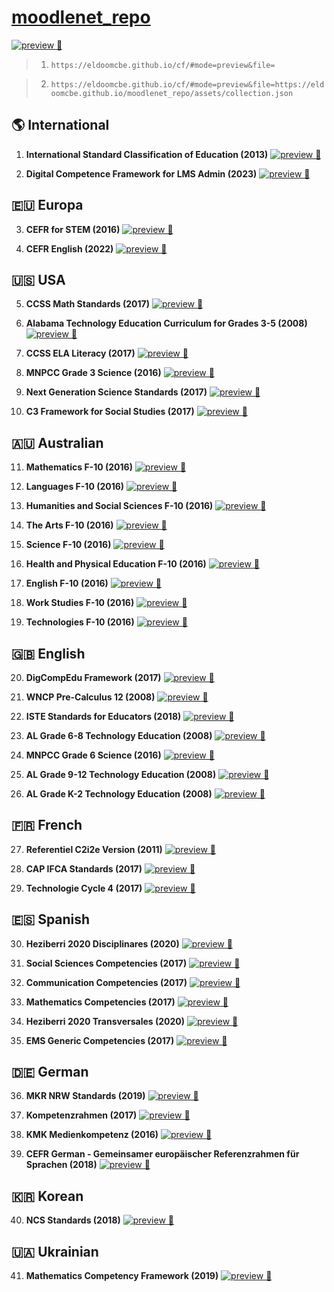 # [moodlenet_repo](https://github.com/eldoomCBE/moodlenet_repo)

[![preview 👀](https://img.shields.io/badge/preview%20%F0%9F%91%80-moodlenet_repo/collection.json-f98419?labelColor=212529&style=flat&logo=data:image/png;base64,iVBORw0KGgoAAAANSUhEUgAAAA4AAAAOCAMAAAAolt3jAAAAP1BMVEX///////////////////////////////////////////////////////////////////////////////////81m6ZbAAAAFHRSTlMAIC5AUGBmcHSAkJ6gprC4wNDg8AVXeIsAAABXSURBVAjXVcpBDgIhAMXQKo6KIvPV3v+sLpBMWL60wKmcS9nqPRWA2DQ2+0FtHvW159muADSbUQ0AXb9v/fwZVc3KOW+TFwC4DT2GKIN1ZV+ZySRJKvADZqoINlJcJCsAAAAASUVORK5CYII=&link=https://eldoomcbe.github.io/cf/#mode=preview&file=https://eldoomcbe.github.io/moodlenet_repo/assets/collection.json)](https://eldoomcbe.github.io/cf/#mode=preview&file=https://eldoomcbe.github.io/moodlenet_repo/assets/collection.json)
> 1. `https://eldoomcbe.github.io/cf/#mode=preview&file=`

> 2. `https://eldoomcbe.github.io/cf/#mode=preview&file=https://eldoomcbe.github.io/moodlenet_repo/assets/collection.json`


## 🌎 International

1. **International Standard Classification of Education (2013)**
   [![preview 👀](https://img.shields.io/badge/preview%20%F0%9F%91%80-International%20Standard%20Classification%20of%20Education%20(2013)-f98419?labelColor=212529&style=flat&logo=data:image/png;base64,iVBORw0KGgoAAAANSUhEUgAAAA4AAAAOCAMAAAAolt3jAAAAP1BMVEX////5hBn5hBn5hBn5hBn5hBn5hBn5hBn5hBn5hBn5hBn5hBn5hBn5hBn5hBn5hBn5hBn5hBn5hBn5hBn5hBn2WLBUAAAAFHRSTlMAIC5AUGBmcHSAkJ6gprC4wNDg8AVXeIsAAABRSURBVAjXhY7BEkBADENLLUqth/7/tzqsNVzIKW+SyUTkXwmyA42oqg5xSYVq3d3bG493urG8yrEG6YFEWEX2mN1HMbJNZTqCcqMD6C3b99sTVTsINk7jf7oAAAAASUVORK5CYII=&link=https://eldoomcbe.github.io/cf/#mode=preview&file=https://eldoomcbe.github.io/moodlenet_repo/assets/122_International_Standard_Classification_of_Education_Fields_of_Education_and_Training_2013_ISCED_F_2013_20180723_0159_comma_separated.csv)](https://eldoomcbe.github.io/cf/#mode=preview&file=https://eldoomcbe.github.io/moodlenet_repo/assets/122_International_Standard_Classification_of_Education_Fields_of_Education_and_Training_2013_ISCED_F_2013_20180723_0159_comma_separated.csv)

2. **Digital Competence Framework for LMS Admin (2023)**
   [![preview 👀](https://img.shields.io/badge/preview%20%F0%9F%91%80-Digital%20Competence%20Framework%20for%20LMS%20Admin%20(2023)-f98419?labelColor=212529&style=flat&logo=data:image/png;base64,iVBORw0KGgoAAAANSUhEUgAAAA4AAAAOCAMAAAAolt3jAAAAP1BMVEX////5hBn5hBn5hBn5hBn5hBn5hBn5hBn5hBn5hBn5hBn5hBn5hBn5hBn5hBn5hBn5hBn5hBn5hBn5hBn5hBn2WLBUAAAAFHRSTlMAIC5AUGBmcHSAkJ6gprC4wNDg8AVXeIsAAABRSURBVAjXhY7BEkBADENLLUqth/7/tzqsNVzIKW+SyUTkXwmyA42oqg5xSYVq3d3bG493urG8yrEG6YFEWEX2mN1HMbJNZTqCcqMD6C3b99sTVTsINk7jf7oAAAAASUVORK5CYII=&link=https://eldoomcbe.github.io/cf/#mode=preview&file=https://eldoomcbe.github.io/moodlenet_repo/assets/774_DigCompLMSAdmin_1979_20230214_0934_comma_separated.csv)](https://eldoomcbe.github.io/cf/#mode=preview&file=https://eldoomcbe.github.io/moodlenet_repo/assets/774_DigCompLMSAdmin_1979_20230214_0934_comma_separated.csv)

## 🇪🇺 Europa

3. **CEFR for STEM (2016)**
   [![preview 👀](https://img.shields.io/badge/preview%20%F0%9F%91%80-CEFR%20for%20STEM%20(2016)-f98419?labelColor=212529&style=flat&logo=data:image/png;base64,iVBORw0KGgoAAAANSUhEUgAAAA4AAAAOCAMAAAAolt3jAAAAP1BMVEX////5hBn5hBn5hBn5hBn5hBn5hBn5hBn5hBn5hBn5hBn5hBn5hBn5hBn5hBn5hBn5hBn5hBn5hBn5hBn5hBn2WLBUAAAAFHRSTlMAIC5AUGBmcHSAkJ6gprC4wNDg8AVXeIsAAABRSURBVAjXhY7BEkBADENLLUqth/7/tzqsNVzIKW+SyUTkXwmyA42oqg5xSYVq3d3bG493urG8yrEG6YFEWEX2mN1HMbJNZTqCcqMD6C3b99sTVTsINk7jf7oAAAAASUVORK5CYII=&link=https://eldoomcbe.github.io/cf/#mode=preview&file=https://eldoomcbe.github.io/moodlenet_repo/assets/206_CEFR_for_STEM_2016_20211102_1352_comma_separated.csv)](https://eldoomcbe.github.io/cf/#mode=preview&file=https://eldoomcbe.github.io/moodlenet_repo/assets/206_CEFR_for_STEM_2016_20211102_1352_comma_separated.csv)

4. **CEFR English (2022)**
   [![preview 👀](https://img.shields.io/badge/preview%20%F0%9F%91%80-CEFR%20English%20(2022)-f98419?labelColor=212529&style=flat&logo=data:image/png;base64,iVBORw0KGgoAAAANSUhEUgAAAA4AAAAOCAMAAAAolt3jAAAAP1BMVEX////5hBn5hBn5hBn5hBn5hBn5hBn5hBn5hBn5hBn5hBn5hBn5hBn5hBn5hBn5hBn5hBn5hBn5hBn5hBn5hBn2WLBUAAAAFHRSTlMAIC5AUGBmcHSAkJ6gprC4wNDg8AVXeIsAAABRSURBVAjXhY7BEkBADENLLUqth/7/tzqsNVzIKW+SyUTkXwmyA42oqg5xSYVq3d3bG493urG8yrEG6YFEWEX2mN1HMbJNZTqCcqMD6C3b99sTVTsINk7jf7oAAAAASUVORK5CYII=&link=https://eldoomcbe.github.io/cf/#mode=preview&file=https://eldoomcbe.github.io/moodlenet_repo/assets/619_CEFR_English_version_.csv)](https://eldoomcbe.github.io/cf/#mode=preview&file=https://eldoomcbe.github.io/moodlenet_repo/assets/619_CEFR_English_version_.csv)

## 🇺🇸 USA

5. **CCSS Math Standards (2017)**
   [![preview 👀](https://img.shields.io/badge/preview%20%F0%9F%91%80-CCSS%20Math%20Standards%20(2017)-f98419?labelColor=212529&style=flat&logo=data:image/png;base64,iVBORw0KGgoAAAANSUhEUgAAAA4AAAAOCAMAAAAolt3jAAAAP1BMVEX////5hBn5hBn5hBn5hBn5hBn5hBn5hBn5hBn5hBn5hBn5hBn5hBn5hBn5hBn5hBn5hBn5hBn5hBn5hBn5hBn2WLBUAAAAFHRSTlMAIC5AUGBmcHSAkJ6gprC4wNDg8AVXeIsAAABRSURBVAjXhY7BEkBADENLLUqth/7/tzqsNVzIKW+SyUTkXwmyA42oqg5xSYVq3d3bG493urG8yrEG6YFEWEX2mN1HMbJNZTqCcqMD6C3b99sTVTsINk7jf7oAAAAASUVORK5CYII=&link=https://eldoomcbe.github.io/cf/#mode=preview&file=https://eldoomcbe.github.io/moodlenet_repo/assets/041_CCSS.Math_httpcorestandards.orgMath_20170106_0445_comma_separated.csv)](https://eldoomcbe.github.io/cf/#mode=preview&file=https://eldoomcbe.github.io/moodlenet_repo/assets/041_CCSS.Math_httpcorestandards.orgMath_20170106_0445_comma_separated.csv)

6. **Alabama Technology Education Curriculum for Grades 3-5 (2008)**
   [![preview 👀](https://img.shields.io/badge/preview%20%F0%9F%91%80-Alabama%20Technology%20Education%20Curriculum%20for%20Grades%203--5%20(2008)-f98419?labelColor=212529&style=flat&logo=data:image/png;base64,iVBORw0KGgoAAAANSUhEUgAAAA4AAAAOCAMAAAAolt3jAAAAP1BMVEX////5hBn5hBn5hBn5hBn5hBn5hBn5hBn5hBn5hBn5hBn5hBn5hBn5hBn5hBn5hBn5hBn5hBn5hBn5hBn5hBn2WLBUAAAAFHRSTlMAIC5AUGBmcHSAkJ6gprC4wNDg8AVXeIsAAABRSURBVAjXhY7BEkBADENLLUqth/7/tzqsNVzIKW+SyUTkXwmyA42oqg5xSYVq3d3bG493urG8yrEG6YFEWEX2mN1HMbJNZTqCcqMD6C3b99sTVTsINk7jf7oAAAAASUVORK5CYII=&link=https://eldoomcbe.github.io/cf/#mode=preview&file=https://eldoomcbe.github.io/moodlenet_repo/assets/246_AL_Grade_3_5_Technology_Education_2008_3_5_20170109_1927_comma_separated.csv)](https://eldoomcbe.github.io/cf/#mode=preview&file=https://eldoomcbe.github.io/moodlenet_repo/assets/246_AL_Grade_3_5_Technology_Education_2008_3_5_20170109_1927_comma_separated.csv)

7. **CCSS ELA Literacy (2017)**
   [![preview 👀](https://img.shields.io/badge/preview%20%F0%9F%91%80-CCSS%20ELA%20Literacy%20(2017)-f98419?labelColor=212529&style=flat&logo=data:image/png;base64,iVBORw0KGgoAAAANSUhEUgAAAA4AAAAOCAMAAAAolt3jAAAAP1BMVEX////5hBn5hBn5hBn5hBn5hBn5hBn5hBn5hBn5hBn5hBn5hBn5hBn5hBn5hBn5hBn5hBn5hBn5hBn5hBn5hBn2WLBUAAAAFHRSTlMAIC5AUGBmcHSAkJ6gprC4wNDg8AVXeIsAAABRSURBVAjXhY7BEkBADENLLUqth/7/tzqsNVzIKW+SyUTkXwmyA42oqg5xSYVq3d3bG493urG8yrEG6YFEWEX2mN1HMbJNZTqCcqMD6C3b99sTVTsINk7jf7oAAAAASUVORK5CYII=&link=https://eldoomcbe.github.io/cf/#mode=preview&file=https://eldoomcbe.github.io/moodlenet_repo/assets/603_CCSS.ELA_Literacy_httpcorestandards.orgELA_Literacy_20170106_0445_comma_separated.csv)](https://eldoomcbe.github.io/cf/#mode=preview&file=https://eldoomcbe.github.io/moodlenet_repo/assets/603_CCSS.ELA_Literacy_httpcorestandards.orgELA_Literacy_20170106_0445_comma_separated.csv)

8. **MNPCC Grade 3 Science (2016)**
   [![preview 👀](https://img.shields.io/badge/preview%20%F0%9F%91%80-MNPCC%20Grade%203%20Science%20(2016)-f98419?labelColor=212529&style=flat&logo=data:image/png;base64,iVBORw0KGgoAAAANSUhEUgAAAA4AAAAOCAMAAAAolt3jAAAAP1BMVEX////5hBn5hBn5hBn5hBn5hBn5hBn5hBn5hBn5hBn5hBn5hBn5hBn5hBn5hBn5hBn5hBn5hBn5hBn5hBn5hBn2WLBUAAAAFHRSTlMAIC5AUGBmcHSAkJ6gprC4wNDg8AVXeIsAAABRSURBVAjXhY7BEkBADENLLUqth/7/tzqsNVzIKW+SyUTkXwmyA42oqg5xSYVq3d3bG493urG8yrEG6YFEWEX2mN1HMbJNZTqCcqMD6C3b99sTVTsINk7jf7oAAAAASUVORK5CYII=&link=https://eldoomcbe.github.io/cf/#mode=preview&file=https://eldoomcbe.github.io/moodlenet_repo/assets/907_MNPCC_Grade_3_Science_MN_2016_3v2_20170109_2115_comma_separated.csv)](https://eldoomcbe.github.io/cf/#mode=preview&file=https://eldoomcbe.github.io/moodlenet_repo/assets/907_MNPCC_Grade_3_Science_MN_2016_3v2_20170109_2115_comma_separated.csv)

9. **Next Generation Science Standards (2017)**
   [![preview 👀](https://img.shields.io/badge/preview%20%F0%9F%91%80-Next%20Generation%20Science%20Standards%20(2017)-f98419?labelColor=212529&style=flat&logo=data:image/png;base64,iVBORw0KGgoAAAANSUhEUgAAAA4AAAAOCAMAAAAolt3jAAAAP1BMVEX////5hBn5hBn5hBn5hBn5hBn5hBn5hBn5hBn5hBn5hBn5hBn5hBn5hBn5hBn5hBn5hBn5hBn5hBn5hBn5hBn2WLBUAAAAFHRSTlMAIC5AUGBmcHSAkJ6gprC4wNDg8AVXeIsAAABRSURBVAjXhY7BEkBADENLLUqth/7/tzqsNVzIKW+SyUTkXwmyA42oqg5xSYVq3d3bG493urG8yrEG6YFEWEX2mN1HMbJNZTqCcqMD6C3b99sTVTsINk7jf7oAAAAASUVORK5CYII=&link=https://eldoomcbe.github.io/cf/#mode=preview&file=https://eldoomcbe.github.io/moodlenet_repo/assets/248_Next_Generation_Science_Standards_D2454348_20170214_1817_comma_separated.csv)](https://eldoomcbe.github.io/cf/#mode=preview&file=https://eldoomcbe.github.io/moodlenet_repo/assets/248_Next_Generation_Science_Standards_D2454348_20170214_1817_comma_separated.csv)

10. **C3 Framework for Social Studies (2017)**
    [![preview 👀](https://img.shields.io/badge/preview%20%F0%9F%91%80-C3%20Framework%20for%20Social%20Studies%20(2017)-f98419?labelColor=212529&style=flat&logo=data:image/png;base64,iVBORw0KGgoAAAANSUhEUgAAAA4AAAAOCAMAAAAolt3jAAAAP1BMVEX////5hBn5hBn5hBn5hBn5hBn5hBn5hBn5hBn5hBn5hBn5hBn5hBn5hBn5hBn5hBn5hBn5hBn5hBn5hBn5hBn2WLBUAAAAFHRSTlMAIC5AUGBmcHSAkJ6gprC4wNDg8AVXeIsAAABRSURBVAjXhY7BEkBADENLLUqth/7/tzqsNVzIKW+SyUTkXwmyA42oqg5xSYVq3d3bG493urG8yrEG6YFEWEX2mN1HMbJNZTqCcqMD6C3b99sTVTsINk7jf7oAAAAASUVORK5CYII=&link=https://eldoomcbe.github.io/cf/#mode=preview&file=https://eldoomcbe.github.io/moodlenet_repo/assets/950_College_Career_and_Civic_Life_C3_Framework_for_Social_Studies_State_Standards_D2607350_20170215_1453_comma_separated.csv)](https://eldoomcbe.github.io/cf/#mode=preview&file=https://eldoomcbe.github.io/moodlenet_repo/assets/950_College_Career_and_Civic_Life_C3_Framework_for_Social_Studies_State_Standards_D2607350_20170215_1453_comma_separated.csv)

## 🇦🇺 Australian

11. **Mathematics F-10 (2016)**
    [![preview 👀](https://img.shields.io/badge/preview%20%F0%9F%91%80-Mathematics%20F--10%20(2016)-f98419?labelColor=212529&style=flat&logo=data:image/png;base64,iVBORw0KGgoAAAANSUhEUgAAAA4AAAAOCAMAAAAolt3jAAAAP1BMVEX////5hBn5hBn5hBn5hBn5hBn5hBn5hBn5hBn5hBn5hBn5hBn5hBn5hBn5hBn5hBn5hBn5hBn5hBn5hBn5hBn2WLBUAAAAFHRSTlMAIC5AUGBmcHSAkJ6gprC4wNDg8AVXeIsAAABRSURBVAjXhY7BEkBADENLLUqth/7/tzqsNVzIKW+SyUTkXwmyA42oqg5xSYVq3d3bG493urG8yrEG6YFEWEX2mN1HMbJNZTqCcqMD6C3b99sTVTsINk7jf7oAAAAASUVORK5CYII=&link=https://eldoomcbe.github.io/cf/#mode=preview&file=https://eldoomcbe.github.io/moodlenet_repo/assets/823_Mathematics_F_10_201609Mathematics_F_10_20170106_0653_comma_separated.csv)](https://eldoomcbe.github.io/cf/#mode=preview&file=https://eldoomcbe.github.io/moodlenet_repo/assets/823_Mathematics_F_10_201609Mathematics_F_10_20170106_0653_comma_separated.csv)

12. **Languages F-10 (2016)**
    [![preview 👀](https://img.shields.io/badge/preview%20%F0%9F%91%80-Languages%20F--10%20(2016)-f98419?labelColor=212529&style=flat&logo=data:image/png;base64,iVBORw0KGgoAAAANSUhEUgAAAA4AAAAOCAMAAAAolt3jAAAAP1BMVEX////5hBn5hBn5hBn5hBn5hBn5hBn5hBn5hBn5hBn5hBn5hBn5hBn5hBn5hBn5hBn5hBn5hBn5hBn5hBn5hBn2WLBUAAAAFHRSTlMAIC5AUGBmcHSAkJ6gprC4wNDg8AVXeIsAAABRSURBVAjXhY7BEkBADENLLUqth/7/tzqsNVzIKW+SyUTkXwmyA42oqg5xSYVq3d3bG493urG8yrEG6YFEWEX2mN1HMbJNZTqCcqMD6C3b99sTVTsINk7jf7oAAAAASUVORK5CYII=&link=https://eldoomcbe.github.io/cf/#mode=preview&file=https://eldoomcbe.github.io/moodlenet_repo/assets/842_Languages_F_10_201609Languages_F_10_20170106_0833_comma_separated.csv)](https://eldoomcbe.github.io/cf/#mode=preview&file=https://eldoomcbe.github.io/moodlenet_repo/assets/842_Languages_F_10_201609Languages_F_10_20170106_0833_comma_separated.csv)

13. **Humanities and Social Sciences F-10 (2016)**
    [![preview 👀](https://img.shields.io/badge/preview%20%F0%9F%91%80-Humanities%20and%20Social%20Sciences%20F--10%20(2016)-f98419?labelColor=212529&style=flat&logo=data:image/png;base64,iVBORw0KGgoAAAANSUhEUgAAAA4AAAAOCAMAAAAolt3jAAAAP1BMVEX////5hBn5hBn5hBn5hBn5hBn5hBn5hBn5hBn5hBn5hBn5hBn5hBn5hBn5hBn5hBn5hBn5hBn5hBn5hBn5hBn2WLBUAAAAFHRSTlMAIC5AUGBmcHSAkJ6gprC4wNDg8AVXeIsAAABRSURBVAjXhY7BEkBADENLLUqth/7/tzqsNVzIKW+SyUTkXwmyA42oqg5xSYVq3d3bG493urG8yrEG6YFEWEX2mN1HMbJNZTqCcqMD6C3b99sTVTsINk7jf7oAAAAASUVORK5CYII=&link=https://eldoomcbe.github.io/cf/#mode=preview&file=https://eldoomcbe.github.io/moodlenet_repo/assets/866_Humanities_and_Social_Sciences_F_10_201609Humanities_and_Social_Sciences_F_10_20170106_0807_comma_separated.csv)](https://eldoomcbe.github.io/cf/#mode=preview&file=https://eldoomcbe.github.io/moodlenet_repo/assets/866_Humanities_and_Social_Sciences_F_10_201609Humanities_and_Social_Sciences_F_10_20170106_0807_comma_separated.csv)

14. **The Arts F-10 (2016)**
    [![preview 👀](https://img.shields.io/badge/preview%20%F0%9F%91%80-The%20Arts%20F--10%20(2016)-f98419?labelColor=212529&style=flat&logo=data:image/png;base64,iVBORw0KGgoAAAANSUhEUgAAAA4AAAAOCAMAAAAolt3jAAAAP1BMVEX////5hBn5hBn5hBn5hBn5hBn5hBn5hBn5hBn5hBn5hBn5hBn5hBn5hBn5hBn5hBn5hBn5hBn5hBn5hBn5hBn2WLBUAAAAFHRSTlMAIC5AUGBmcHSAkJ6gprC4wNDg8AVXeIsAAABRSURBVAjXhY7BEkBADENLLUqth/7/tzqsNVzIKW+SyUTkXwmyA42oqg5xSYVq3d3bG493urG8yrEG6YFEWEX2mN1HMbJNZTqCcqMD6C3b99sTVTsINk7jf7oAAAAASUVORK5CYII=&link=https://eldoomcbe.github.io/cf/#mode=preview&file=https://eldoomcbe.github.io/moodlenet_repo/assets/058_The_Arts_F_10_201609The_Arts_F_10_20170106_0810_comma_separated.csv)](https://eldoomcbe.github.io/cf/#mode=preview&file=https://eldoomcbe.github.io/moodlenet_repo/assets/058_The_Arts_F_10_201609The_Arts_F_10_20170106_0810_comma_separated.csv)

15. **Science F-10 (2016)**
    [![preview 👀](https://img.shields.io/badge/preview%20%F0%9F%91%80-Science%20F--10%20(2016)-f98419?labelColor=212529&style=flat&logo=data:image/png;base64,iVBORw0KGgoAAAANSUhEUgAAAA4AAAAOCAMAAAAolt3jAAAAP1BMVEX////5hBn5hBn5hBn5hBn5hBn5hBn5hBn5hBn5hBn5hBn5hBn5hBn5hBn5hBn5hBn5hBn5hBn5hBn5hBn5hBn2WLBUAAAAFHRSTlMAIC5AUGBmcHSAkJ6gprC4wNDg8AVXeIsAAABRSURBVAjXhY7BEkBADENLLUqth/7/tzqsNVzIKW+SyUTkXwmyA42oqg5xSYVq3d3bG493urG8yrEG6YFEWEX2mN1HMbJNZTqCcqMD6C3b99sTVTsINk7jf7oAAAAASUVORK5CYII=&link=https://eldoomcbe.github.io/cf/#mode=preview&file=https://eldoomcbe.github.io/moodlenet_repo/assets/147_Science_F_10_201609Science_F_10_20170106_0803_comma_separated.csv)](https://eldoomcbe.github.io/cf/#mode=preview&file=https://eldoomcbe.github.io/moodlenet_repo/assets/147_Science_F_10_201609Science_F_10_20170106_0803_comma_separated.csv)

16. **Health and Physical Education F-10 (2016)**
    [![preview 👀](https://img.shields.io/badge/preview%20%F0%9F%91%80-Health%20and%20Physical%20Education%20F--10%20(2016)-f98419?labelColor=212529&style=flat&logo=data:image/png;base64,iVBORw0KGgoAAAANSUhEUgAAAA4AAAAOCAMAAAAolt3jAAAAP1BMVEX////5hBn5hBn5hBn5hBn5hBn5hBn5hBn5hBn5hBn5hBn5hBn5hBn5hBn5hBn5hBn5hBn5hBn5hBn5hBn5hBn2WLBUAAAAFHRSTlMAIC5AUGBmcHSAkJ6gprC4wNDg8AVXeIsAAABRSURBVAjXhY7BEkBADENLLUqth/7/tzqsNVzIKW+SyUTkXwmyA42oqg5xSYVq3d3bG493urG8yrEG6YFEWEX2mN1HMbJNZTqCcqMD6C3b99sTVTsINk7jf7oAAAAASUVORK5CYII=&link=https://eldoomcbe.github.io/cf/#mode=preview&file=https://eldoomcbe.github.io/moodlenet_repo/assets/148_Health_and_Physical_Education_F_10_201609Health_and_Physical_Education_F_10_20170106_0813_comma_separated.csv)](https://eldoomcbe.github.io/cf/#mode=preview&file=https://eldoomcbe.github.io/moodlenet_repo/assets/148_Health_and_Physical_Education_F_10_201609Health_and_Physical_Education_F_10_20170106_0813_comma_separated.csv)

17. **English F-10 (2016)**
    [![preview 👀](https://img.shields.io/badge/preview%20%F0%9F%91%80-English%20F--10%20(2016)-f98419?labelColor=212529&style=flat&logo=data:image/png;base64,iVBORw0KGgoAAAANSUhEUgAAAA4AAAAOCAMAAAAolt3jAAAAP1BMVEX////5hBn5hBn5hBn5hBn5hBn5hBn5hBn5hBn5hBn5hBn5hBn5hBn5hBn5hBn5hBn5hBn5hBn5hBn5hBn5hBn2WLBUAAAAFHRSTlMAIC5AUGBmcHSAkJ6gprC4wNDg8AVXeIsAAABRSURBVAjXhY7BEkBADENLLUqth/7/tzqsNVzIKW+SyUTkXwmyA42oqg5xSYVq3d3bG493urG8yrEG6YFEWEX2mN1HMbJNZTqCcqMD6C3b99sTVTsINk7jf7oAAAAASUVORK5CYII=&link=https://eldoomcbe.github.io/cf/#mode=preview&file=https://eldoomcbe.github.io/moodlenet_repo/assets/349_English_F_10_201609English_F_10_20170106_0648_comma_separated.csv)](https://eldoomcbe.github.io/cf/#mode=preview&file=https://eldoomcbe.github.io/moodlenet_repo/assets/349_English_F_10_201609English_F_10_20170106_0648_comma_separated.csv)

18. **Work Studies F-10 (2016)**
    [![preview 👀](https://img.shields.io/badge/preview%20%F0%9F%91%80-Work%20Studies%20F--10%20(2016)-f98419?labelColor=212529&style=flat&logo=data:image/png;base64,iVBORw0KGgoAAAANSUhEUgAAAA4AAAAOCAMAAAAolt3jAAAAP1BMVEX////5hBn5hBn5hBn5hBn5hBn5hBn5hBn5hBn5hBn5hBn5hBn5hBn5hBn5hBn5hBn5hBn5hBn5hBn5hBn5hBn2WLBUAAAAFHRSTlMAIC5AUGBmcHSAkJ6gprC4wNDg8AVXeIsAAABRSURBVAjXhY7BEkBADENLLUqth/7/tzqsNVzIKW+SyUTkXwmyA42oqg5xSYVq3d3bG493urG8yrEG6YFEWEX2mN1HMbJNZTqCcqMD6C3b99sTVTsINk7jf7oAAAAASUVORK5CYII=&link=https://eldoomcbe.github.io/cf/#mode=preview&file=https://eldoomcbe.github.io/moodlenet_repo/assets/515_Work_Studies_F_10_201609Work_Studies_F_10_20170106_0820_comma_separated.csv)](https://eldoomcbe.github.io/cf/#mode=preview&file=https://eldoomcbe.github.io/moodlenet_repo/assets/515_Work_Studies_F_10_201609Work_Studies_F_10_20170106_0820_comma_separated.csv)

19. **Technologies F-10 (2016)**
    [![preview 👀](https://img.shields.io/badge/preview%20%F0%9F%91%80-Technologies%20F--10%20(2016)-f98419?labelColor=212529&style=flat&logo=data:image/png;base64,iVBORw0KGgoAAAANSUhEUgAAAA4AAAAOCAMAAAAolt3jAAAAP1BMVEX////5hBn5hBn5hBn5hBn5hBn5hBn5hBn5hBn5hBn5hBn5hBn5hBn5hBn5hBn5hBn5hBn5hBn5hBn5hBn5hBn2WLBUAAAAFHRSTlMAIC5AUGBmcHSAkJ6gprC4wNDg8AVXeIsAAABRSURBVAjXhY7BEkBADENLLUqth/7/tzqsNVzIKW+SyUTkXwmyA42oqg5xSYVq3d3bG493urG8yrEG6YFEWEX2mN1HMbJNZTqCcqMD6C3b99sTVTsINk7jf7oAAAAASUVORK5CYII=&link=https://eldoomcbe.github.io/cf/#mode=preview&file=https://eldoomcbe.github.io/moodlenet_repo/assets/987_Technologies_F_10_201609Technologies_F_10_20170106_0815_comma_separated.csv)](https://eldoomcbe.github.io/cf/#mode=preview&file=https://eldoomcbe.github.io/moodlenet_repo/assets/987_Technologies_F_10_201609Technologies_F_10_20170106_0815_comma_separated.csv)

## 🇬🇧 English

20. **DigCompEdu Framework (2017)**
    [![preview 👀](https://img.shields.io/badge/preview%20%F0%9F%91%80-DigCompEdu%20Framework%20(2017)-f98419?labelColor=212529&style=flat&logo=data:image/png;base64,iVBORw0KGgoAAAANSUhEUgAAAA4AAAAOCAMAAAAolt3jAAAAP1BMVEX////5hBn5hBn5hBn5hBn5hBn5hBn5hBn5hBn5hBn5hBn5hBn5hBn5hBn5hBn5hBn5hBn5hBn5hBn5hBn5hBn2WLBUAAAAFHRSTlMAIC5AUGBmcHSAkJ6gprC4wNDg8AVXeIsAAABRSURBVAjXhY7BEkBADENLLUqth/7/tzqsNVzIKW+SyUTkXwmyA42oqg5xSYVq3d3bG493urG8yrEG6YFEWEX2mN1HMbJNZTqCcqMD6C3b99sTVTsINk7jf7oAAAAASUVORK5CYII=&link=https://eldoomcbe.github.io/cf/#mode=preview&file=https://eldoomcbe.github.io/moodlenet_repo/assets/314_DigCompEdu_2017_20210701_1347_comma_separated.csv)](https://eldoomcbe.github.io/cf/#mode=preview&file=https://eldoomcbe.github.io/moodlenet_repo/assets/314_DigCompEdu_2017_20210701_1347_comma_separated.csv)

21. **WNCP Pre-Calculus 12 (2008)**
    [![preview 👀](https://img.shields.io/badge/preview%20%F0%9F%91%80-WNCP%20Pre--Calculus%2012%20(2008)-f98419?labelColor=212529&style=flat&logo=data:image/png;base64,iVBORw0KGgoAAAANSUhEUgAAAA4AAAAOCAMAAAAolt3jAAAAP1BMVEX////5hBn5hBn5hBn5hBn5hBn5hBn5hBn5hBn5hBn5hBn5hBn5hBn5hBn5hBn5hBn5hBn5hBn5hBn5hBn5hBn2WLBUAAAAFHRSTlMAIC5AUGBmcHSAkJ6gprC4wNDg8AVXeIsAAABRSURBVAjXhY7BEkBADENLLUqth/7/tzqsNVzIKW+SyUTkXwmyA42oqg5xSYVq3d3bG493urG8yrEG6YFEWEX2mN1HMbJNZTqCcqMD6C3b99sTVTsINk7jf7oAAAAASUVORK5CYII=&link=https://eldoomcbe.github.io/cf/#mode=preview&file=https://eldoomcbe.github.io/moodlenet_repo/assets/326_WNCP_Pre_Calculus_12_2008_WNCP_PREC12_20170910_0034_comma_separated.csv)](https://eldoomcbe.github.io/cf/#mode=preview&file=https://eldoomcbe.github.io/moodlenet_repo/assets/326_WNCP_Pre_Calculus_12_2008_WNCP_PREC12_20170910_0034_comma_separated.csv)

22. **ISTE Standards for Educators (2018)**
    [![preview 👀](https://img.shields.io/badge/preview%20%F0%9F%91%80-ISTE%20Standards%20for%20Educators%20(2018)-f98419?labelColor=212529&style=flat&logo=data:image/png;base64,iVBORw0KGgoAAAANSUhEUgAAAA4AAAAOCAMAAAAolt3jAAAAP1BMVEX////5hBn5hBn5hBn5hBn5hBn5hBn5hBn5hBn5hBn5hBn5hBn5hBn5hBn5hBn5hBn5hBn5hBn5hBn5hBn5hBn2WLBUAAAAFHRSTlMAIC5AUGBmcHSAkJ6gprC4wNDg8AVXeIsAAABRSURBVAjXhY7BEkBADENLLUqth/7/tzqsNVzIKW+SyUTkXwmyA42oqg5xSYVq3d3bG493urG8yrEG6YFEWEX2mN1HMbJNZTqCcqMD6C3b99sTVTsINk7jf7oAAAAASUVORK5CYII=&link=https://eldoomcbe.github.io/cf/#mode=preview&file=https://eldoomcbe.github.io/moodlenet_repo/assets/429_ISTE_Standards_for_Educators_ISTE_Educators_2018_20180906_1342_comma_separated.csv)](https://eldoomcbe.github.io/cf/#mode=preview&file=https://eldoomcbe.github.io/moodlenet_repo/assets/429_ISTE_Standards_for_Educators_ISTE_Educators_2018_20180906_1342_comma_separated.csv)

23. **AL Grade 6-8 Technology Education (2008)**
    [![preview 👀](https://img.shields.io/badge/preview%20%F0%9F%91%80-AL%20Grade%206--8%20Technology%20Education%20(2008)-f98419?labelColor=212529&style=flat&logo=data:image/png;base64,iVBORw0KGgoAAAANSUhEUgAAAA4AAAAOCAMAAAAolt3jAAAAP1BMVEX////5hBn5hBn5hBn5hBn5hBn5hBn5hBn5hBn5hBn5hBn5hBn5hBn5hBn5hBn5hBn5hBn5hBn5hBn5hBn5hBn2WLBUAAAAFHRSTlMAIC5AUGBmcHSAkJ6gprC4wNDg8AVXeIsAAABRSURBVAjXhY7BEkBADENLLUqth/7/tzqsNVzIKW+SyUTkXwmyA42oqg5xSYVq3d3bG493urG8yrEG6YFEWEX2mN1HMbJNZTqCcqMD6C3b99sTVTsINk7jf7oAAAAASUVORK5CYII=&link=https://eldoomcbe.github.io/cf/#mode=preview&file=https://eldoomcbe.github.io/moodlenet_repo/assets/446_AL_Grade_6_8_Technology_Education_2008_6_8_20170109_1927_comma_separated.csv)](https://eldoomcbe.github.io/cf/#mode=preview&file=https://eldoomcbe.github.io/moodlenet_repo/assets/446_AL_Grade_6_8_Technology_Education_2008_6_8_20170109_1927_comma_separated.csv)

24. **MNPCC Grade 6 Science (2016)**
    [![preview 👀](https://img.shields.io/badge/preview%20%F0%9F%91%80-MNPCC%20Grade%206%20Science%20(2016)-f98419?labelColor=212529&style=flat&logo=data:image/png;base64,iVBORw0KGgoAAAANSUhEUgAAAA4AAAAOCAMAAAAolt3jAAAAP1BMVEX////5hBn5hBn5hBn5hBn5hBn5hBn5hBn5hBn5hBn5hBn5hBn5hBn5hBn5hBn5hBn5hBn5hBn5hBn5hBn5hBn2WLBUAAAAFHRSTlMAIC5AUGBmcHSAkJ6gprC4wNDg8AVXeIsAAABRSURBVAjXhY7BEkBADENLLUqth/7/tzqsNVzIKW+SyUTkXwmyA42oqg5xSYVq3d3bG493urG8yrEG6YFEWEX2mN1HMbJNZTqCcqMD6C3b99sTVTsINk7jf7oAAAAASUVORK5CYII=&link=https://eldoomcbe.github.io/cf/#mode=preview&file=https://eldoomcbe.github.io/moodlenet_repo/assets/448_MNPCC_Grade_6_Science_MN_2016_6v2_20170109_2116_comma_separated.csv)](https://eldoomcbe.github.io/cf/#mode=preview&file=https://eldoomcbe.github.io/moodlenet_repo/assets/448_MNPCC_Grade_6_Science_MN_2016_6v2_20170109_2116_comma_separated.csv)

25. **AL Grade 9-12 Technology Education (2008)**
    [![preview 👀](https://img.shields.io/badge/preview%20%F0%9F%91%80-AL%20Grade%209--12%20Technology%20Education%20(2008)-f98419?labelColor=212529&style=flat&logo=data:image/png;base64,iVBORw0KGgoAAAANSUhEUgAAAA4AAAAOCAMAAAAolt3jAAAAP1BMVEX////5hBn5hBn5hBn5hBn5hBn5hBn5hBn5hBn5hBn5hBn5hBn5hBn5hBn5hBn5hBn5hBn5hBn5hBn5hBn5hBn2WLBUAAAAFHRSTlMAIC5AUGBmcHSAkJ6gprC4wNDg8AVXeIsAAABRSURBVAjXhY7BEkBADENLLUqth/7/tzqsNVzIKW+SyUTkXwmyA42oqg5xSYVq3d3bG493urG8yrEG6YFEWEX2mN1HMbJNZTqCcqMD6C3b99sTVTsINk7jf7oAAAAASUVORK5CYII=&link=https://eldoomcbe.github.io/cf/#mode=preview&file=https://eldoomcbe.github.io/moodlenet_repo/assets/475_AL_Grade_9_12_Technology_Education_2008_09_12_20170109_1927_comma_separated.csv)](https://eldoomcbe.github.io/cf/#mode=preview&file=https://eldoomcbe.github.io/moodlenet_repo/assets/475_AL_Grade_9_12_Technology_Education_2008_09_12_20170109_1927_comma_separated.csv)

26. **AL Grade K-2 Technology Education (2008)**
    [![preview 👀](https://img.shields.io/badge/preview%20%F0%9F%91%80-AL%20Grade%20K--2%20Technology%20Education%20(2008)-f98419?labelColor=212529&style=flat&logo=data:image/png;base64,iVBORw0KGgoAAAANSUhEUgAAAA4AAAAOCAMAAAAolt3jAAAAP1BMVEX////5hBn5hBn5hBn5hBn5hBn5hBn5hBn5hBn5hBn5hBn5hBn5hBn5hBn5hBn5hBn5hBn5hBn5hBn5hBn5hBn2WLBUAAAAFHRSTlMAIC5AUGBmcHSAkJ6gprC4wNDg8AVXeIsAAABRSURBVAjXhY7BEkBADENLLUqth/7/tzqsNVzIKW+SyUTkXwmyA42oqg5xSYVq3d3bG493urG8yrEG6YFEWEX2mN1HMbJNZTqCcqMD6C3b99sTVTsINk7jf7oAAAAASUVORK5CYII=&link=https://eldoomcbe.github.io/cf/#mode=preview&file=https://eldoomcbe.github.io/moodlenet_repo/assets/561_AL_Grade_K_2_Technology_Education_2008_K_2_20170109_1925_comma_separated.csv)](https://eldoomcbe.github.io/cf/#mode=preview&file=https://eldoomcbe.github.io/moodlenet_repo/assets/561_AL_Grade_K_2_Technology_Education_2008_K_2_20170109_1925_comma_separated.csv)

## 🇫🇷 French

27. **Referentiel C2i2e Version (2011)**
    [![preview 👀](https://img.shields.io/badge/preview%20%F0%9F%91%80-Referentiel%20C2i2e%20Version%20(2011)-f98419?labelColor=212529&style=flat&logo=data:image/png;base64,iVBORw0KGgoAAAANSUhEUgAAAA4AAAAOCAMAAAAolt3jAAAAP1BMVEX////5hBn5hBn5hBn5hBn5hBn5hBn5hBn5hBn5hBn5hBn5hBn5hBn5hBn5hBn5hBn5hBn5hBn5hBn5hBn5hBn2WLBUAAAAFHRSTlMAIC5AUGBmcHSAkJ6gprC4wNDg8AVXeIsAAABRSURBVAjXhY7BEkBADENLLUqth/7/tzqsNVzIKW+SyUTkXwmyA42oqg5xSYVq3d3bG493urG8yrEG6YFEWEX2mN1HMbJNZTqCcqMD6C3b99sTVTsINk7jf7oAAAAASUVORK5CYII=&link=https://eldoomcbe.github.io/cf/#mode=preview&file=https://eldoomcbe.github.io/moodlenet_repo/assets/385_Referentiel_C2i2e_Version_2011_C2i2e_2011_comma_separated.csv)](https://eldoomcbe.github.io/cf/#mode=preview&file=https://eldoomcbe.github.io/moodlenet_repo/assets/385_Referentiel_C2i2e_Version_2011_C2i2e_2011_comma_separated.csv)

28. **CAP IFCA Standards (2017)**
    [![preview 👀](https://img.shields.io/badge/preview%20%F0%9F%91%80-CAP%20IFCA%20Standards%20(2017)-f98419?labelColor=212529&style=flat&logo=data:image/png;base64,iVBORw0KGgoAAAANSUhEUgAAAA4AAAAOCAMAAAAolt3jAAAAP1BMVEX////5hBn5hBn5hBn5hBn5hBn5hBn5hBn5hBn5hBn5hBn5hBn5hBn5hBn5hBn5hBn5hBn5hBn5hBn5hBn5hBn2WLBUAAAAFHRSTlMAIC5AUGBmcHSAkJ6gprC4wNDg8AVXeIsAAABRSURBVAjXhY7BEkBADENLLUqth/7/tzqsNVzIKW+SyUTkXwmyA42oqg5xSYVq3d3bG493urG8yrEG6YFEWEX2mN1HMbJNZTqCcqMD6C3b99sTVTsINk7jf7oAAAAASUVORK5CYII=&link=https://eldoomcbe.github.io/cf/#mode=preview&file=https://eldoomcbe.github.io/moodlenet_repo/assets/591_CAP_IFCA_CAP_IFCA_20170411_1717_comma_separated.csv)](https://eldoomcbe.github.io/cf/#mode=preview&file=https://eldoomcbe.github.io/moodlenet_repo/assets/591_CAP_IFCA_CAP_IFCA_20170411_1717_comma_separated.csv)

29. **Technologie Cycle 4 (2017)**
    [![preview 👀](https://img.shields.io/badge/preview%20%F0%9F%91%80-Technologie%20Cycle%204%20(2017)-f98419?labelColor=212529&style=flat&logo=data:image/png;base64,iVBORw0KGgoAAAANSUhEUgAAAA4AAAAOCAMAAAAolt3jAAAAP1BMVEX////5hBn5hBn5hBn5hBn5hBn5hBn5hBn5hBn5hBn5hBn5hBn5hBn5hBn5hBn5hBn5hBn5hBn5hBn5hBn5hBn2WLBUAAAAFHRSTlMAIC5AUGBmcHSAkJ6gprC4wNDg8AVXeIsAAABRSURBVAjXhY7BEkBADENLLUqth/7/tzqsNVzIKW+SyUTkXwmyA42oqg5xSYVq3d3bG493urG8yrEG6YFEWEX2mN1HMbJNZTqCcqMD6C3b99sTVTsINk7jf7oAAAAASUVORK5CYII=&link=https://eldoomcbe.github.io/cf/#mode=preview&file=https://eldoomcbe.github.io/moodlenet_repo/assets/319_Technologie_cycle_4_Technologie_cycle4_20170910_1655_comma_separated.csv)](https://eldoomcbe.github.io/cf/#mode=preview&file=https://eldoomcbe.github.io/moodlenet_repo/assets/319_Technologie_cycle_4_Technologie_cycle4_20170910_1655_comma_separated.csv)

## 🇪🇸 Spanish

30. **Heziberri 2020 Disciplinares (2020)**
    [![preview 👀](https://img.shields.io/badge/preview%20%F0%9F%91%80-Heziberri%202020%20Disciplinares%20(2020)-f98419?labelColor=212529&style=flat&logo=data:image/png;base64,iVBORw0KGgoAAAANSUhEUgAAAA4AAAAOCAMAAAAolt3jAAAAP1BMVEX////5hBn5hBn5hBn5hBn5hBn5hBn5hBn5hBn5hBn5hBn5hBn5hBn5hBn5hBn5hBn5hBn5hBn5hBn5hBn5hBn2WLBUAAAAFHRSTlMAIC5AUGBmcHSAkJ6gprC4wNDg8AVXeIsAAABRSURBVAjXhY7BEkBADENLLUqth/7/tzqsNVzIKW+SyUTkXwmyA42oqg5xSYVq3d3bG493urG8yrEG6YFEWEX2mN1HMbJNZTqCcqMD6C3b99sTVTsINk7jf7oAAAAASUVORK5CYII=&link=https://eldoomcbe.github.io/cf/#mode=preview&file=https://eldoomcbe.github.io/moodlenet_repo/assets/161_Heziberri_2020_disciplinares_20202_20180627_1428_comma_separated.csv)](https://eldoomcbe.github.io/cf/#mode=preview&file=https://eldoomcbe.github.io/moodlenet_repo/assets/161_Heziberri_2020_disciplinares_20202_20180627_1428_comma_separated.csv)

31. **Social Sciences Competencies (2017)**
    [![preview 👀](https://img.shields.io/badge/preview%20%F0%9F%91%80-Social%20Sciences%20Competencies%20(2017)-f98419?labelColor=212529&style=flat&logo=data:image/png;base64,iVBORw0KGgoAAAANSUhEUgAAAA4AAAAOCAMAAAAolt3jAAAAP1BMVEX////5hBn5hBn5hBn5hBn5hBn5hBn5hBn5hBn5hBn5hBn5hBn5hBn5hBn5hBn5hBn5hBn5hBn5hBn5hBn5hBn2WLBUAAAAFHRSTlMAIC5AUGBmcHSAkJ6gprC4wNDg8AVXeIsAAABRSURBVAjXhY7BEkBADENLLUqth/7/tzqsNVzIKW+SyUTkXwmyA42oqg5xSYVq3d3bG493urG8yrEG6YFEWEX2mN1HMbJNZTqCcqMD6C3b99sTVTsINk7jf7oAAAAASUVORK5CYII=&link=https://eldoomcbe.github.io/cf/#mode=preview&file=https://eldoomcbe.github.io/moodlenet_repo/assets/101_Ciencias_sociales._Competencias_disciplinares._CS_CD_20170719_2101_comma_separated.csv)](https://eldoomcbe.github.io/cf/#mode=preview&file=https://eldoomcbe.github.io/moodlenet_repo/assets/101_Ciencias_sociales._Competencias_disciplinares._CS_CD_20170719_2101_comma_separated.csv)

32. **Communication Competencies (2017)**
    [![preview 👀](https://img.shields.io/badge/preview%20%F0%9F%91%80-Communication%20Competencies%20(2017)-f98419?labelColor=212529&style=flat&logo=data:image/png;base64,iVBORw0KGgoAAAANSUhEUgAAAA4AAAAOCAMAAAAolt3jAAAAP1BMVEX////5hBn5hBn5hBn5hBn5hBn5hBn5hBn5hBn5hBn5hBn5hBn5hBn5hBn5hBn5hBn5hBn5hBn5hBn5hBn5hBn2WLBUAAAAFHRSTlMAIC5AUGBmcHSAkJ6gprC4wNDg8AVXeIsAAABRSURBVAjXhY7BEkBADENLLUqth/7/tzqsNVzIKW+SyUTkXwmyA42oqg5xSYVq3d3bG493urG8yrEG6YFEWEX2mN1HMbJNZTqCcqMD6C3b99sTVTsINk7jf7oAAAAASUVORK5CYII=&link=https://eldoomcbe.github.io/cf/#mode=preview&file=https://eldoomcbe.github.io/moodlenet_repo/assets/256_Comunicacion._Competencias_disciplinares._Com_CD_20170719_2118_comma_separated.csv)](https://eldoomcbe.github.io/cf/#mode=preview&file=https://eldoomcbe.github.io/moodlenet_repo/assets/256_Comunicacion._Competencias_disciplinares._Com_CD_20170719_2118_comma_separated.csv)

33. **Mathematics Competencies (2017)**
    [![preview 👀](https://img.shields.io/badge/preview%20%F0%9F%91%80-Mathematics%20Competencies%20(2017)-f98419?labelColor=212529&style=flat&logo=data:image/png;base64,iVBORw0KGgoAAAANSUhEUgAAAA4AAAAOCAMAAAAolt3jAAAAP1BMVEX////5hBn5hBn5hBn5hBn5hBn5hBn5hBn5hBn5hBn5hBn5hBn5hBn5hBn5hBn5hBn5hBn5hBn5hBn5hBn5hBn2WLBUAAAAFHRSTlMAIC5AUGBmcHSAkJ6gprC4wNDg8AVXeIsAAABRSURBVAjXhY7BEkBADENLLUqth/7/tzqsNVzIKW+SyUTkXwmyA42oqg5xSYVq3d3bG493urG8yrEG6YFEWEX2mN1HMbJNZTqCcqMD6C3b99sTVTsINk7jf7oAAAAASUVORK5CYII=&link=https://eldoomcbe.github.io/cf/#mode=preview&file=https://eldoomcbe.github.io/moodlenet_repo/assets/592_Matematicas._Competencias_disciplinares_basicas._Mat_CD_20170723_1625_comma_separated.csv)](https://eldoomcbe.github.io/cf/#mode=preview&file=https://eldoomcbe.github.io/moodlenet_repo/assets/592_Matematicas._Competencias_disciplinares_basicas._Mat_CD_20170723_1625_comma_separated.csv)

34. **Heziberri 2020 Transversales (2020)**
    [![preview 👀](https://img.shields.io/badge/preview%20%F0%9F%91%80-Heziberri%202020%20Transversales%20(2020)-f98419?labelColor=212529&style=flat&logo=data:image/png;base64,iVBORw0KGgoAAAANSUhEUgAAAA4AAAAOCAMAAAAolt3jAAAAP1BMVEX////5hBn5hBn5hBn5hBn5hBn5hBn5hBn5hBn5hBn5hBn5hBn5hBn5hBn5hBn5hBn5hBn5hBn5hBn5hBn5hBn2WLBUAAAAFHRSTlMAIC5AUGBmcHSAkJ6gprC4wNDg8AVXeIsAAABRSURBVAjXhY7BEkBADENLLUqth/7/tzqsNVzIKW+SyUTkXwmyA42oqg5xSYVq3d3bG493urG8yrEG6YFEWEX2mN1HMbJNZTqCcqMD6C3b99sTVTsINk7jf7oAAAAASUVORK5CYII=&link=https://eldoomcbe.github.io/cf/#mode=preview&file=https://eldoomcbe.github.io/moodlenet_repo/assets/925_Heziberri_2020_transversales_2020_20180627_1428_comma_separated.csv)](https://eldoomcbe.github.io/cf/#mode=preview&file=https://eldoomcbe.github.io/moodlenet_repo/assets/925_Heziberri_2020_transversales_2020_20180627_1428_comma_separated.csv)

35. **EMS Generic Competencies (2017)**
    [![preview 👀](https://img.shields.io/badge/preview%20%F0%9F%91%80-EMS%20Generic%20Competencies%20(2017)-f98419?labelColor=212529&style=flat&logo=data:image/png;base64,iVBORw0KGgoAAAANSUhEUgAAAA4AAAAOCAMAAAAolt3jAAAAP1BMVEX////5hBn5hBn5hBn5hBn5hBn5hBn5hBn5hBn5hBn5hBn5hBn5hBn5hBn5hBn5hBn5hBn5hBn5hBn5hBn5hBn2WLBUAAAAFHRSTlMAIC5AUGBmcHSAkJ6gprC4wNDg8AVXeIsAAABRSURBVAjXhY7BEkBADENLLUqth/7/tzqsNVzIKW+SyUTkXwmyA42oqg5xSYVq3d3bG493urG8yrEG6YFEWEX2mN1HMbJNZTqCcqMD6C3b99sTVTsINk7jf7oAAAAASUVORK5CYII=&link=https://eldoomcbe.github.io/cf/#mode=preview&file=https://eldoomcbe.github.io/moodlenet_repo/assets/694_Competencias_genericas_de_la_EMS._CG_20170723_0810_comma_separated.csv)](https://eldoomcbe.github.io/cf/#mode=preview&file=https://eldoomcbe.github.io/moodlenet_repo/assets/694_Competencias_genericas_de_la_EMS._CG_20170723_0810_comma_separated.csv)

## 🇩🇪 German

36. **MKR NRW Standards (2019)**
    [![preview 👀](https://img.shields.io/badge/preview%20%F0%9F%91%80-MKR%20NRW%20Standards%20(2019)-f98419?labelColor=212529&style=flat&logo=data:image/png;base64,iVBORw0KGgoAAAANSUhEUgAAAA4AAAAOCAMAAAAolt3jAAAAP1BMVEX////5hBn5hBn5hBn5hBn5hBn5hBn5hBn5hBn5hBn5hBn5hBn5hBn5hBn5hBn5hBn5hBn5hBn5hBn5hBn5hBn2WLBUAAAAFHRSTlMAIC5AUGBmcHSAkJ6gprC4wNDg8AVXeIsAAABRSURBVAjXhY7BEkBADENLLUqth/7/tzqsNVzIKW+SyUTkXwmyA42oqg5xSYVq3d3bG493urG8yrEG6YFEWEX2mN1HMbJNZTqCcqMD6C3b99sTVTsINk7jf7oAAAAASUVORK5CYII=&link=https://eldoomcbe.github.io/cf/#mode=preview&file=https://eldoomcbe.github.io/moodlenet_repo/assets/112_MKR_NRW_fixed.csv)](https://eldoomcbe.github.io/cf/#mode=preview&file=https://eldoomcbe.github.io/moodlenet_repo/assets/112_MKR_NRW_fixed.csv)

37. **Kompetenzrahmen (2017)**
    [![preview 👀](https://img.shields.io/badge/preview%20%F0%9F%91%80-Kompetenzrahmen%20(2017)-f98419?labelColor=212529&style=flat&logo=data:image/png;base64,iVBORw0KGgoAAAANSUhEUgAAAA4AAAAOCAMAAAAolt3jAAAAP1BMVEX////5hBn5hBn5hBn5hBn5hBn5hBn5hBn5hBn5hBn5hBn5hBn5hBn5hBn5hBn5hBn5hBn5hBn5hBn5hBn5hBn2WLBUAAAAFHRSTlMAIC5AUGBmcHSAkJ6gprC4wNDg8AVXeIsAAABRSURBVAjXhY7BEkBADENLLUqth/7/tzqsNVzIKW+SyUTkXwmyA42oqg5xSYVq3d3bG493urG8yrEG6YFEWEX2mN1HMbJNZTqCcqMD6C3b99sTVTsINk7jf7oAAAAASUVORK5CYII=&link=https://eldoomcbe.github.io/cf/#mode=preview&file=https://eldoomcbe.github.io/moodlenet_repo/assets/251_Kompetenzrahmen.csv)](https://eldoomcbe.github.io/cf/#mode=preview&file=https://eldoomcbe.github.io/moodlenet_repo/assets/251_Kompetenzrahmen.csv)

38. **KMK Medienkompetenz (2016)**
    [![preview 👀](https://img.shields.io/badge/preview%20%F0%9F%91%80-KMK%20Medienkompetenz%20(2016)-f98419?labelColor=212529&style=flat&logo=data:image/png;base64,iVBORw0KGgoAAAANSUhEUgAAAA4AAAAOCAMAAAAolt3jAAAAP1BMVEX////5hBn5hBn5hBn5hBn5hBn5hBn5hBn5hBn5hBn5hBn5hBn5hBn5hBn5hBn5hBn5hBn5hBn5hBn5hBn5hBn2WLBUAAAAFHRSTlMAIC5AUGBmcHSAkJ6gprC4wNDg8AVXeIsAAABRSURBVAjXhY7BEkBADENLLUqth/7/tzqsNVzIKW+SyUTkXwmyA42oqg5xSYVq3d3bG493urG8yrEG6YFEWEX2mN1HMbJNZTqCcqMD6C3b99sTVTsINk7jf7oAAAAASUVORK5CYII=&link=https://eldoomcbe.github.io/cf/#mode=preview&file=https://eldoomcbe.github.io/moodlenet_repo/assets/315_KMK_medienkompetenz_import_semikolon_windows1252.csv)](https://eldoomcbe.github.io/cf/#mode=preview&file=https://eldoomcbe.github.io/moodlenet_repo/assets/315_KMK_medienkompetenz_import_semikolon_windows1252.csv)

39. **CEFR German - Gemeinsamer europäischer Referenzrahmen für Sprachen (2018)**
    [![preview 👀](https://img.shields.io/badge/preview%20%F0%9F%91%80-CEFR%20German%20--%20Gemeinsamer%20europ%C3%A4ischer%20Referenzrahmen%20f%C3%BCr%20Sprachen%20(2018)-f98419?labelColor=212529&style=flat&logo=data:image/png;base64,iVBORw0KGgoAAAANSUhEUgAAAA4AAAAOCAMAAAAolt3jAAAAP1BMVEX////5hBn5hBn5hBn5hBn5hBn5hBn5hBn5hBn5hBn5hBn5hBn5hBn5hBn5hBn5hBn5hBn5hBn5hBn5hBn5hBn2WLBUAAAAFHRSTlMAIC5AUGBmcHSAkJ6gprC4wNDg8AVXeIsAAABRSURBVAjXhY7BEkBADENLLUqth/7/tzqsNVzIKW+SyUTkXwmyA42oqg5xSYVq3d3bG493urG8yrEG6YFEWEX2mN1HMbJNZTqCcqMD6C3b99sTVTsINk7jf7oAAAAASUVORK5CYII=&link=https://eldoomcbe.github.io/cf/#mode=preview&file=https://eldoomcbe.github.io/moodlenet_repo/assets/492_GeR_comma_separated.csv)](https://eldoomcbe.github.io/cf/#mode=preview&file=https://eldoomcbe.github.io/moodlenet_repo/assets/492_GeR_comma_separated.csv)

## 🇰🇷 Korean

40. **NCS Standards  (2018)**
    [![preview 👀](https://img.shields.io/badge/preview%20%F0%9F%91%80-NCS%20Standards%20%20(2018)-f98419?labelColor=212529&style=flat&logo=data:image/png;base64,iVBORw0KGgoAAAANSUhEUgAAAA4AAAAOCAMAAAAolt3jAAAAP1BMVEX////5hBn5hBn5hBn5hBn5hBn5hBn5hBn5hBn5hBn5hBn5hBn5hBn5hBn5hBn5hBn5hBn5hBn5hBn5hBn5hBn2WLBUAAAAFHRSTlMAIC5AUGBmcHSAkJ6gprC4wNDg8AVXeIsAAABRSURBVAjXhY7BEkBADENLLUqth/7/tzqsNVzIKW+SyUTkXwmyA42oqg5xSYVq3d3bG493urG8yrEG6YFEWEX2mN1HMbJNZTqCcqMD6C3b99sTVTsINk7jf7oAAAAASUVORK5CYII=&link=https://eldoomcbe.github.io/cf/#mode=preview&file=https://eldoomcbe.github.io/moodlenet_repo/assets/704_NCS_20180206_0021_comma_separated.csv)](https://eldoomcbe.github.io/cf/#mode=preview&file=https://eldoomcbe.github.io/moodlenet_repo/assets/704_NCS_20180206_0021_comma_separated.csv)

## 🇺🇦 Ukrainian

41. **Mathematics Competency Framework (2019)**
    [![preview 👀](https://img.shields.io/badge/preview%20%F0%9F%91%80-Mathematics%20Competency%20Framework%20(2019)-f98419?labelColor=212529&style=flat&logo=data:image/png;base64,iVBORw0KGgoAAAANSUhEUgAAAA4AAAAOCAMAAAAolt3jAAAAP1BMVEX////5hBn5hBn5hBn5hBn5hBn5hBn5hBn5hBn5hBn5hBn5hBn5hBn5hBn5hBn5hBn5hBn5hBn5hBn5hBn5hBn2WLBUAAAAFHRSTlMAIC5AUGBmcHSAkJ6gprC4wNDg8AVXeIsAAABRSURBVAjXhY7BEkBADENLLUqth/7/tzqsNVzIKW+SyUTkXwmyA42oqg5xSYVq3d3bG493urG8yrEG6YFEWEX2mN1HMbJNZTqCcqMD6C3b99sTVTsINk7jf7oAAAAASUVORK5CYII=&link=https://eldoomcbe.github.io/cf/#mode=preview&file=https://eldoomcbe.github.io/moodlenet_repo/assets/984_125_.csv)](https://eldoomcbe.github.io/cf/#mode=preview&file=https://eldoomcbe.github.io/moodlenet_repo/assets/984_125_.csv)

